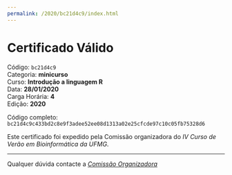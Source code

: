 ```yaml
---
permalink: /2020/bc21d4c9/index.html
---
```


# Certificado Válido

Código: `bc21d4c9`<br>
Categoria: **minicurso**<br>
Curso: **Introdução a linguagem R**<br>
Data: **28/01/2020**<br>
Carga Horária: **4**<br>
Edição: **2020**<br>


Código completo: `bc21d4c9c433bd2c8e9f3adee52ee08d1313a02e25cfcde97c10c05fb75328d6`


Este certificado foi expedido pela Comissão organizadora do *IV Curso de Verão em Bioinformática da UFMG*.

----

Qualquer dúvida contacte a [_Comissão Organizadora_](<mailto:cursobioinfoufmg@gmail.com$subject=[Certificados]>)

